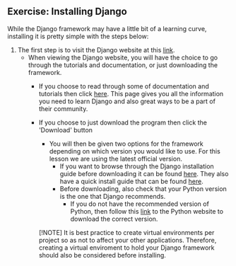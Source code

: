[1]: https://docs.djangoproject.com/en/3.1/topics/install/ "Django Installation Guide"
[2]: https://www.python.org/  "Install Python"
[3]: https://www.djangoproject.com/ "Django Website"
[4]: https://www.djangoproject.com/start/ "Get Started with Django"
[5]: https://docs.djangoproject.com/en/3.1/intro/install/ "Django Quick Install Guide"
 
## Exercise: Installing Django

<!-- Let's provide the steps for the installation -->

While the Django framework may have a little bit of a learning curve, installing it is pretty simple with the steps below: 
1. The first step is to visit the Django website at this [link][3].
    - When viewing the Django website, you will have the choice to go through the tutorials and documentation, or just downloading the framework.
        * If you choose to read through some of documentation and tutorials then click [here][4]. This page gives you all the information you need to learn Django and also great ways to be a part of their community.
        * If you choose to just download the program then click the 'Download' button
            * You will then be given two options for the framework depending on which version you would like to use. For this lesson we are using the latest official version.
                * If you want to browse through the Django installation guide before downloading it can be found [here][1]. They also have a quick install guide that can be found [here][5].
                * Before downloading, also check that your Python version is the one that Django recommends. 
                    * If you do not have the recommended version of Python, then follow this [link][2] to the Python website to download the correct version.
                    
            [!NOTE] It is best practice to create virtual environments per project so as not to affect your other applications. Therefore, creating a virtual enviroment to hold your Django framework should also be considered before installing.
